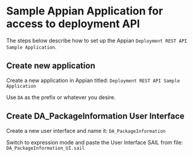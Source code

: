 # Sample Appian Application for access to deployment API
The steps below describe how to set up the Appian ```Deployment REST API Sample Application```.

## Create new application
Create a new application in Appian titled: ```Deployment REST API Sample Application```

Use ```DA``` as the prefix or whatever you desire.

## Create DA_PackageInformation User Interface
Create a new user interface and name it: ```DA_PackageInformation```

Switch to expression mode and paste the User Interface SAIL from file: ```DA_PackageInformation_UI.sail```

